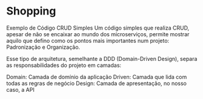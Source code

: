 # Shopping 

Exemplo de Código CRUD Simples
Um código simples que realiza CRUD, apesar de não se encaixar ao mundo dos microserviços, permite mostrar aquilo que defino como os pontos mais importantes num projeto: Padronização e Organização.

Esse tipo de arquitetura, semelhante a DDD (Domain-Driven Design), separa as responsabilidades do projeto em camadas:

Domain: Camada de domínio da aplicação
Driven: Camada que lida com todas as regras de negócio
Design: Camada de apresentação, no nosso caso, a API
